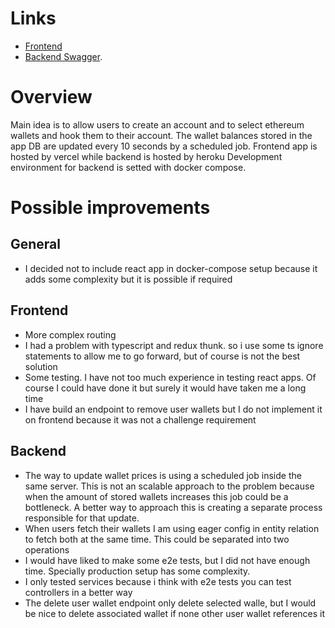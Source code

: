 # Links 

- [Frontend](https://digital-wallet-dashboard.vercel.app/)
- [Backend Swagger](https://digital-wallet-challenge.herokuapp.com/api). 

# Overview

Main idea is to allow users to create an account and to select ethereum wallets and hook them to their account. The wallet balances
stored in the app DB are updated every 10 seconds by a scheduled job. 
Frontend app is hosted by vercel while backend is hosted by heroku
Development environment for backend is setted with docker compose. 

# Possible improvements

## General

- I decided not to include react app in docker-compose setup because it adds some complexity but it is possible if required

## Frontend
- More complex routing 
- I had a problem with typescript and redux thunk. so i use some ts ignore statements to allow me to go forward, but of course is not the best 
solution
- Some testing. I have not too much experience in testing react apps. Of course I could have done it but surely it would have taken me a long time
- I have build an endpoint to remove user wallets but I do not implement it on frontend because it was not a challenge requirement

## Backend

- The way to update wallet prices is using a scheduled job inside the same server. This is not an scalable approach 
to the problem because when the amount of stored wallets increases this job could be a bottleneck. A better way to approach
this is creating a separate process responsible for that update. 
- When users fetch their wallets I am using eager config in entity relation to fetch both at the same time. This could be 
separated into two operations
- I would have liked to make some e2e tests, but I did not have enough time. Specially production setup has some complexity.
- I only tested services because i think with e2e tests you can test controllers in a better way
- The delete user wallet endpoint only delete selected walle, but I would be nice to delete associated wallet if none other user wallet references it
